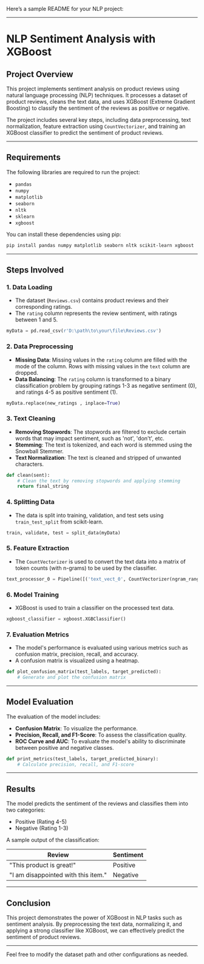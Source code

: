 Here’s a sample README for your NLP project:

---

# NLP Sentiment Analysis with XGBoost

## Project Overview

This project implements sentiment analysis on product reviews using natural language processing (NLP) techniques. It processes a dataset of product reviews, cleans the text data, and uses XGBoost (Extreme Gradient Boosting) to classify the sentiment of the reviews as positive or negative.

The project includes several key steps, including data preprocessing, text normalization, feature extraction using `CountVectorizer`, and training an XGBoost classifier to predict the sentiment of product reviews.

---

## Requirements

The following libraries are required to run the project:

- `pandas`
- `numpy`
- `matplotlib`
- `seaborn`
- `nltk`
- `sklearn`
- `xgboost`

You can install these dependencies using pip:

```bash
pip install pandas numpy matplotlib seaborn nltk scikit-learn xgboost
```

---

## Steps Involved

### 1. **Data Loading**
   - The dataset (`Reviews.csv`) contains product reviews and their corresponding ratings.
   - The `rating` column represents the review sentiment, with ratings between 1 and 5.
   
   ```python
   myData = pd.read_csv(r'D:\path\to\your\file\Reviews.csv')
   ```

### 2. **Data Preprocessing**
   - **Missing Data**: Missing values in the `rating` column are filled with the mode of the column. Rows with missing values in the `text` column are dropped.
   - **Data Balancing**: The `rating` column is transformed to a binary classification problem by grouping ratings 1-3 as negative sentiment (0), and ratings 4-5 as positive sentiment (1).
   
   ```python
   myData.replace(new_ratings , inplace=True)
   ```

### 3. **Text Cleaning**
   - **Removing Stopwords**: The stopwords are filtered to exclude certain words that may impact sentiment, such as 'not', 'don't', etc.
   - **Stemming**: The text is tokenized, and each word is stemmed using the Snowball Stemmer.
   - **Text Normalization**: The text is cleaned and stripped of unwanted characters.

   ```python
   def clean(sent):
       # Clean the text by removing stopwords and applying stemming
       return final_string
   ```

### 4. **Splitting Data**
   - The data is split into training, validation, and test sets using `train_test_split` from scikit-learn.
   
   ```python
   train, validate, test = split_data(myData)
   ```

### 5. **Feature Extraction**
   - The `CountVectorizer` is used to convert the text data into a matrix of token counts (with n-grams) to be used by the classifier.

   ```python
   text_processor_0 = Pipeline([('text_vect_0', CountVectorizer(ngram_range=(1,2), max_features=16000))])
   ```

### 6. **Model Training**
   - XGBoost is used to train a classifier on the processed text data.

   ```python
   xgboost_classifier = xgboost.XGBClassifier()
   ```

### 7. **Evaluation Metrics**
   - The model's performance is evaluated using various metrics such as confusion matrix, precision, recall, and accuracy.
   - A confusion matrix is visualized using a heatmap.

   ```python
   def plot_confusion_matrix(test_labels, target_predicted):
       # Generate and plot the confusion matrix
   ```

---

## Model Evaluation

The evaluation of the model includes:
- **Confusion Matrix**: To visualize the performance.
- **Precision, Recall, and F1-Score**: To assess the classification quality.
- **ROC Curve and AUC**: To evaluate the model's ability to discriminate between positive and negative classes.

```python
def print_metrics(test_labels, target_predicted_binary):
    # Calculate precision, recall, and F1-score
```

---

## Results

The model predicts the sentiment of the reviews and classifies them into two categories:
- Positive (Rating 4-5)
- Negative (Rating 1-3)

A sample output of the classification:

| Review | Sentiment |
|--------|-----------|
| "This product is great!" | Positive |
| "I am disappointed with this item." | Negative |

---

## Conclusion

This project demonstrates the power of XGBoost in NLP tasks such as sentiment analysis. By preprocessing the text data, normalizing it, and applying a strong classifier like XGBoost, we can effectively predict the sentiment of product reviews.

--- 

Feel free to modify the dataset path and other configurations as needed.